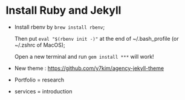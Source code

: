 # Install Ruby and Jekyll

- Install rbenv by `brew install rbenv`;

  Then put `eval "$(rbenv init -)"` at the end of ~/.bash_profile (or ~/.zshrc of MacOS);

  Open a new terminal and run `gem install ***` will work!

- New theme : https://github.com/y7kim/agency-jekyll-theme


- Portfolio = research 
- services = introduction